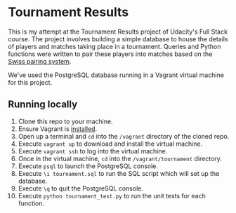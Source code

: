 # Tournament Results

This is my attempt at the Tournament Results project of Udacity's Full Stack course. The project involves building a simple database to house the details of players and matches taking place in a tournament. Queries and Python functions were written to pair these players into matches based on the [Swiss pairing system](https://en.wikipedia.org/wiki/Swiss-system_tournament).

We've used the PostgreSQL database running in a Vagrant virtual machine for this project.

## Running locally

1. Clone this repo to your machine.
2. Ensure Vagrant is [installed](https://www.vagrantup.com/docs/installation/).
3. Open up a terminal and `cd` into the `/vagrant` directory of the cloned repo.
4. Execute `vagrant up` to download and install the virtual machine.
5. Execute `vagrant ssh` to log into the virtual machine.
6. Once in the virtual machine, `cd` into the `/vagrant/tournament` directory.
7. Execute `psql` to launch the PostgreSQL console.
8. Execute `\i tournament.sql` to run the SQL script which will set up the database.
9. Execute `\q` to quit the PostgreSQL console.
10. Execute `python tournament_test.py` to run the unit tests for each function.
